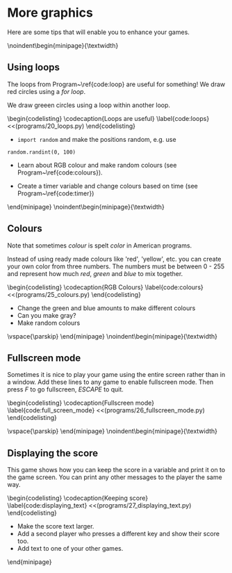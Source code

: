 # More graphics

Here are some tips that will enable you to enhance your games.

\noindent\begin{minipage}{\textwidth}

## Using loops

The loops from Program~\ref{code:loop} are useful for something!  We draw red circles using a *for loop*.

We draw greeen circles using a loop within another loop.

\begin{codelisting}
\codecaption{Loops are useful}
\label{code:loops}
<<(programs/20_loops.py)
\end{codelisting}

* `import random` and make the positions random, e.g. use
```
random.randint(0, 100)
```
* Learn about RGB colour and make random colours (see Program~\ref{code:colours}).

* Create a timer variable and change colours based on time (see Program~\ref{code:timer})

\end{minipage}
\noindent\begin{minipage}{\textwidth}

## Colours

Note that sometimes *colour* is spelt *color* in American programs.

Instead of using ready made colours like 'red', 'yellow', etc. you can create your
own color from three numbers. The numbers must be between 0 - 255 and represent
how much *red*, *green* and *blue* to mix together.


\begin{codelisting}
\codecaption{RGB Colours}
\label{code:colours}
<<(programs/25_colours.py)
\end{codelisting}

* Change the green and blue amounts to make different colours
* Can you make gray?
* Make random colours

\vspace{\parskip}
\end{minipage}
\noindent\begin{minipage}{\textwidth}

## Fullscreen mode

Sometimes it is nice to play your game using the entire screen rather than in a window.
Add these lines to any game to enable fullscreen mode.
Then press *F* to go fullscreen, *ESCAPE* to quit.
  
\begin{codelisting}
\codecaption{Fullscreen mode}
\label{code:full_screen_mode}
<<(programs/26_fullscreen_mode.py)
\end{codelisting}

\vspace{\parskip}
\end{minipage}
\noindent\begin{minipage}{\textwidth}

## Displaying the score

This game shows how you can keep the score in a variable and print it on to the game screen.  You can print any other
messages to the player the same way.

\begin{codelisting}
\codecaption{Keeping score}
\label{code:displaying_text}
<<(programs/27_displaying_text.py)
\end{codelisting}

* Make the score text larger.
* Add a second player who presses a different key and show their score too.
* Add text to one of your other games.

\end{minipage}


